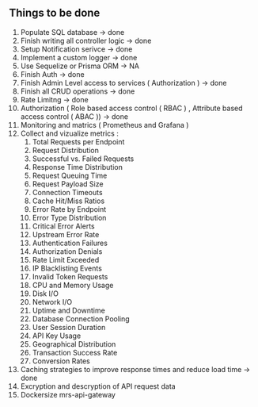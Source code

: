
## Things to be done 
1. Populate SQL database -> done
2. Finish writing all controller logic -> done
3. Setup Notification serivce -> done
4. Implement a custom logger -> done
5. Use Sequelize or Prisma ORM -> NA
6. Finish Auth -> done
7. Finish Admin Level access to services ( Authorization ) -> done
8. Finish all CRUD operations -> done
9. Rate Limitng -> done
10. Authorization ( Role based access control ( RBAC ) , Attribute based access control ( ABAC )) -> done
11. Monitoring and matrics ( Prometheus and Grafana ) 
12. Collect and vizualize metrics :
    1. Total Requests per Endpoint
    2. Request Distribution
    3. Successful vs. Failed Requests
    4. Response Time Distribution
    5. Request Queuing Time
    6. Request Payload Size
    7. Connection Timeouts
    8.  Cache Hit/Miss Ratios
    9.  Error Rate by Endpoint
    10. Error Type Distribution
    11. Critical Error Alerts
    12. Upstream Error Rate
    13. Authentication Failures
    14. Authorization Denials
    15. Rate Limit Exceeded
    16. IP Blacklisting Events
    17. Invalid Token Requests
    18. CPU and Memory Usage
    19. Disk I/O
    20. Network I/O
    21. Uptime and Downtime
    22. Database Connection Pooling
    23. User Session Duration
    24. API Key Usage
    25. Geographical Distribution
    26. Transaction Success Rate
    27. Conversion Rates
13. Caching strategies to improve response times and reduce load time -> done
14. Excryption and descryption of API request data
15. Dockersize mrs-api-gateway